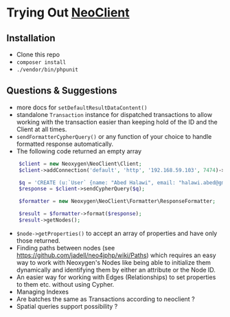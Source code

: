 # Trying Out [NeoClient](https://github.com/neoxygen/neo4j-neoclient)

## Installation

- Clone this repo
- `composer install`
- `./vendor/bin/phpunit`

## Questions & Suggestions

- more docs for `setDefaultResultDataContent()`
- standalone `Transaction` instance for dispatched transactions to allow working with the transaction easier than keeping hold of the ID and the Client at all times.
- `sendFormatterCypherQuery()` or any function of your choice to handle formatted response automatically.
- The following code returned an empty array
```php
    $client = new Neoxygen\NeoClient\Client;
    $client->addConnection('default', 'http', '192.168.59.103', 7474)->build();

    $q = 'CREATE (u:`User` {name: "Abed Halawi", email: "halawi.abed@gmail.com"}) RETURN u';
    $response = $client->sendCypherQuery($q);

    $formatter = new Neoxygen\NeoClient\Formatter\ResponseFormatter;

    $result = $formatter->format($response);
    $result->getNodes();
```

- `$node->getProperties()` to accept an array of properties and have only those returned.
- Finding paths between nodes (see https://github.com/jadell/neo4jphp/wiki/Paths) which requires an easy way to work with Neoxygen's Nodes like being able to initialize them dynamically and identifying them by either an attribute or the Node ID.
- An easier way for working with Edges (Relationships) to set properties to them etc. without using Cypher.
- Managing Indexes
- Are batches the same as Transactions according to neoclient ?
- Spatial queries support possibility ?
